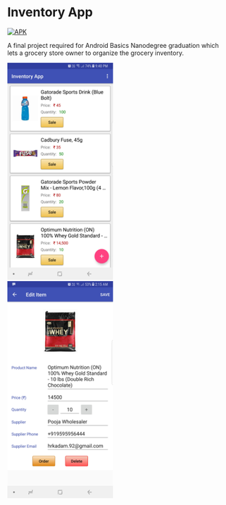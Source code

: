 # Inventory App

[![APK](https://img.shields.io/badge/Download%20APK-v1.0-brightgreen.svg)](https://github.com/hrishikesh-kadam/inventory-app/blob/master/Inventory%20App.apk?raw=true)

A final project required for Android Basics Nanodegree graduation which lets a grocery store owner to organize the grocery inventory.

<img src="https://raw.githubusercontent.com/hrishikesh-kadam/inventory-app/master/screenshots/Screenshot_Inventory_App.jpg" width="240" height="493">&nbsp;&nbsp;&nbsp;&nbsp;&nbsp;&nbsp;&nbsp;&nbsp;<img src="https://raw.githubusercontent.com/hrishikesh-kadam/inventory-app/master/screenshots/Screenshot_Inventory_App_2.jpg" width="240" height="493">